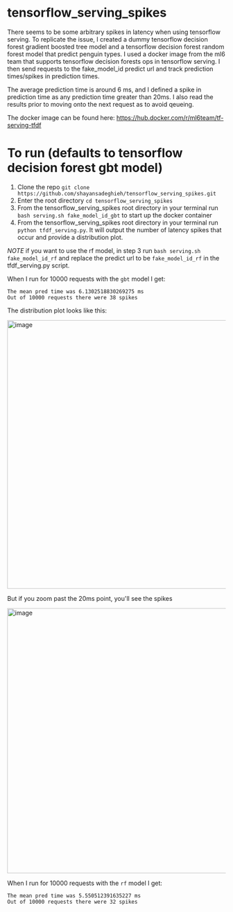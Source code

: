 # tensorflow_serving_spikes
There seems to be some arbitrary spikes in latency when using tensorflow serving. To replicate the issue, I created a dummy tensorflow decision forest gradient boosted tree model and a tensorflow decision forest random forest model that predict penguin types. I used a docker image from the ml6 team that supports tensorflow decision forests ops in tensorflow serving. I then send requests to the fake_model_id predict url and track prediction times/spikes in prediction times.

The average prediction time is around 6 ms, and I defined a spike in prediction time as any prediction time greater than 20ms. I also read the results prior to moving onto the next request as to avoid qeueing.

The docker image can be found here: https://hub.docker.com/r/ml6team/tf-serving-tfdf

# To run (defaults to tensorflow decision forest gbt model)
1. Clone the repo `git clone https://github.com/shayansadeghieh/tensorflow_serving_spikes.git`
2. Enter the root directory `cd tensorflow_serving_spikes`
3. From the tensorflow_serving_spikes root directory in your terminal run `bash serving.sh fake_model_id_gbt` to start up the docker container
4. From the tensorflow_serving_spikes root directory in your terminal run `python tfdf_serving.py`. It will output the number of latency spikes that occur and provide a distribution plot. 

*NOTE* if you want to use the rf model, in step 3 run `bash serving.sh fake_model_id_rf` and replace the predict url to be `fake_model_id_rf` in the tfdf_serving.py script. 

When I run for 10000 requests with the `gbt` model I get:
```
The mean pred time was 6.1302518830269275 ms
Out of 10000 requests there were 38 spikes
```
The distribution plot looks like this:

<img width="620" alt="image" src="https://user-images.githubusercontent.com/62001365/152210013-5ec04d7b-9390-4be1-a7d6-e3210985f9b9.png">

But if you zoom past the 20ms point, you'll see the spikes

<img width="612" alt="image" src="https://user-images.githubusercontent.com/62001365/152209867-1a567208-24af-453f-ad87-0a5dbfc4e61c.png">

When I run for 10000 requests with the `rf` model I get:
```
The mean pred time was 5.550512391635227 ms
Out of 10000 requests there were 32 spikes
```
